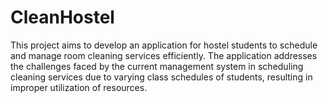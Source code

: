 # CleanHostel
This project aims to develop an application for hostel students to schedule and manage room cleaning services efficiently. The application addresses the challenges faced by the current management system in scheduling cleaning services due to varying class schedules of students, resulting in improper utilization of resources.
